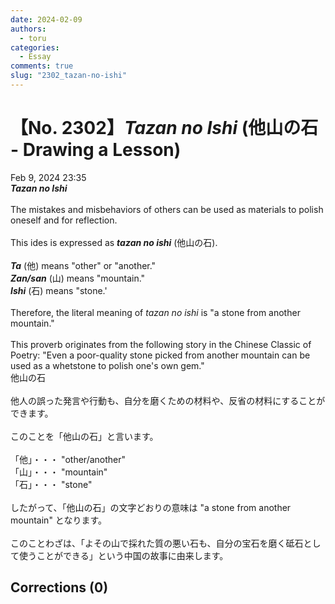 ```yaml
---
date: 2024-02-09
authors:
  - toru
categories:
  - Essay
comments: true
slug: "2302_tazan-no-ishi"
---
```


# 【No. 2302】<strong><em>Tazan no Ishi</em></strong> (他山の石 - Drawing a Lesson)
<div class="date">Feb 9, 2024 23:35</div>
<div id="post"><div id="body_show_ori">
<strong><em>Tazan no Ishi</em></strong><br/><br/>The mistakes and misbehaviors of others can be used as materials to polish oneself and for reflection.<br/><br/>This ides is expressed as <strong><em>tazan no ishi</em></strong> (他山の石).<br/><br/><strong><em>Ta</em></strong> (他) means "other" or "another."<br/><strong><em>Zan/san</em></strong> (山) means "mountain."<br/><strong><em>Ishi</em></strong> (石) means "stone.'<br/><br/>Therefore, the literal meaning of <em>tazan no ishi</em> is "a stone from another mountain."<br/><br/>This proverb originates from the following story in the Chinese Classic of Poetry: "Even a poor-quality stone picked from another mountain can be used as a whetstone to polish one's own gem."
</div></div>

<!-- more -->

<div id="post_ja"><div id="body_show_mo">
他山の石<br/><br/>他人の誤った発言や行動も、自分を磨くための材料や、反省の材料にすることができます。<br/><br/>このことを「他山の石」と言います。<br/><br/>「他」・・・ "other/another"<br/>「山」・・・ "mountain"<br/>「石」・・・ "stone"<br/><br/>したがって、「他山の石」の文字どおりの意味は "a stone from another mountain" となります。<br/><br/>このことわざは、「よその山で採れた質の悪い石も、自分の宝石を磨く砥石として使うことができる」という中国の故事に由来します。
</div></div>

## Corrections (0)
